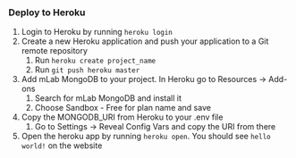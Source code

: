 ### Deploy to Heroku
1. Login to Heroku by running `heroku login`
2. Create a new Heroku application and push your application to a Git remote repository
    1. Run `heroku create project_name` 
    2. Run `git push heroku master`
3. Add mLab MongoDB to your project. In Heroku go to Resources -> Add-ons
    1. Search for mLab MongoDB and install it
    2. Choose Sandbox - Free for plan name and save
4. Copy the MONGODB_URI from Heroku to your .env file
    1. Go to Settings -> Reveal Config Vars and copy the URI from there
5. Open the heroku app by running `heroku open`. You should see `hello world!` on the website